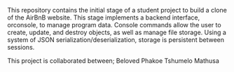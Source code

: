 This repository contains the initial stage of a student project
to build a clone of the AirBnB website. This stage implements a
backend interface, orconsole, to manage program data. Console commands
allow the user to create, update, and destroy objects, as well as manage
file storage. Using a system of JSON serialization/deserialization, 
storage is persistent between sessions.

This project is collaborated between;
Beloved Phakoe
Tshumelo Mathusa
